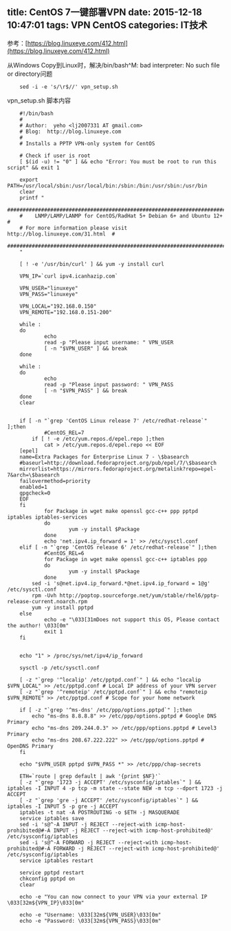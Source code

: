 title: CentOS 7一键部署VPN
date: 2015-12-18 10:47:01
tags: VPN CentOS
categories: IT技术
---
参考：[https://blog.linuxeye.com/412.html](https://blog.linuxeye.com/412.html)

从Windows Copy到Linux时，解决/bin/bash^M: bad interpreter: No such file or directory问题

        sed -i -e 's/\r$//' vpn_setup.sh

vpn_setup.sh 脚本内容

        #!/bin/bash
        #
        # Author:  yeho <lj2007331 AT gmail.com>
        # Blog:  http://blog.linuxeye.com
        #
        # Installs a PPTP VPN-only system for CentOS
        
        # Check if user is root
        [ $(id -u) != "0" ] && echo "Error: You must be root to run this script" && exit 1
        
        export PATH=/usr/local/sbin:/usr/local/bin:/sbin:/bin:/usr/sbin:/usr/bin
        clear
        printf "
        #######################################################################
        #    LNMP/LAMP/LANMP for CentOS/RadHat 5+ Debian 6+ and Ubuntu 12+    #
        # For more information please visit http://blog.linuxeye.com/31.html  #
        #######################################################################
        "
        
        [ ! -e '/usr/bin/curl' ] && yum -y install curl
        
        VPN_IP=`curl ipv4.icanhazip.com`
        
        VPN_USER="linuxeye"
        VPN_PASS="linuxeye"
        
        VPN_LOCAL="192.168.0.150"
        VPN_REMOTE="192.168.0.151-200"
        
        while :
        do
                echo
                read -p "Please input username: " VPN_USER 
                [ -n "$VPN_USER" ] && break
        done
        
        while :
        do
                echo
                read -p "Please input password: " VPN_PASS
                [ -n "$VPN_PASS" ] && break
        done
        clear
        
        
        if [ -n "`grep 'CentOS Linux release 7' /etc/redhat-release`" ];then
                #CentOS_REL=7
            if [ ! -e /etc/yum.repos.d/epel.repo ];then
                cat > /etc/yum.repos.d/epel.repo << EOF
        [epel]
        name=Extra Packages for Enterprise Linux 7 - \$basearch
        #baseurl=http://download.fedoraproject.org/pub/epel/7/\$basearch
        mirrorlist=https://mirrors.fedoraproject.org/metalink?repo=epel-7&arch=\$basearch
        failovermethod=priority
        enabled=1
        gpgcheck=0
        EOF
        fi
                for Package in wget make openssl gcc-c++ ppp pptpd iptables iptables-services 
                do
                        yum -y install $Package
                done
                echo 'net.ipv4.ip_forward = 1' >> /etc/sysctl.conf
        elif [ -n "`grep 'CentOS release 6' /etc/redhat-release`" ];then
                #CentOS_REL=6
                for Package in wget make openssl gcc-c++ iptables ppp 
                do
                        yum -y install $Package
                done
            sed -i 's@net.ipv4.ip_forward.*@net.ipv4.ip_forward = 1@g' /etc/sysctl.conf
            rpm -Uvh http://poptop.sourceforge.net/yum/stable/rhel6/pptp-release-current.noarch.rpm
            yum -y install pptpd
        else
                echo -e "\033[31mDoes not support this OS, Please contact the author! \033[0m"
                exit 1
        fi
        
        
        echo "1" > /proc/sys/net/ipv4/ip_forward
        
        sysctl -p /etc/sysctl.conf
        
        [ -z "`grep '^localip' /etc/pptpd.conf`" ] && echo "localip $VPN_LOCAL" >> /etc/pptpd.conf # Local IP address of your VPN server
        [ -z "`grep '^remoteip' /etc/pptpd.conf`" ] && echo "remoteip $VPN_REMOTE" >> /etc/pptpd.conf # Scope for your home network
        
        if [ -z "`grep '^ms-dns' /etc/ppp/options.pptpd`" ];then
            echo "ms-dns 8.8.8.8" >> /etc/ppp/options.pptpd # Google DNS Primary
            echo "ms-dns 209.244.0.3" >> /etc/ppp/options.pptpd # Level3 Primary
            echo "ms-dns 208.67.222.222" >> /etc/ppp/options.pptpd # OpenDNS Primary
        fi
        
        echo "$VPN_USER pptpd $VPN_PASS *" >> /etc/ppp/chap-secrets
        
        ETH=`route | grep default | awk '{print $NF}'`
        [ -z "`grep '1723 -j ACCEPT' /etc/sysconfig/iptables`" ] && iptables -I INPUT 4 -p tcp -m state --state NEW -m tcp --dport 1723 -j ACCEPT
        [ -z "`grep 'gre -j ACCEPT' /etc/sysconfig/iptables`" ] && iptables -I INPUT 5 -p gre -j ACCEPT 
        iptables -t nat -A POSTROUTING -o $ETH -j MASQUERADE
        service iptables save
        sed -i 's@^-A INPUT -j REJECT --reject-with icmp-host-prohibited@#-A INPUT -j REJECT --reject-with icmp-host-prohibited@' /etc/sysconfig/iptables 
        sed -i 's@^-A FORWARD -j REJECT --reject-with icmp-host-prohibited@#-A FORWARD -j REJECT --reject-with icmp-host-prohibited@' /etc/sysconfig/iptables 
        service iptables restart
        
        service pptpd restart
        chkconfig pptpd on
        clear
        
        echo -e "You can now connect to your VPN via your external IP \033[32m${VPN_IP}\033[0m"
        
        echo -e "Username: \033[32m${VPN_USER}\033[0m"
        echo -e "Password: \033[32m${VPN_PASS}\033[0m"
        
        